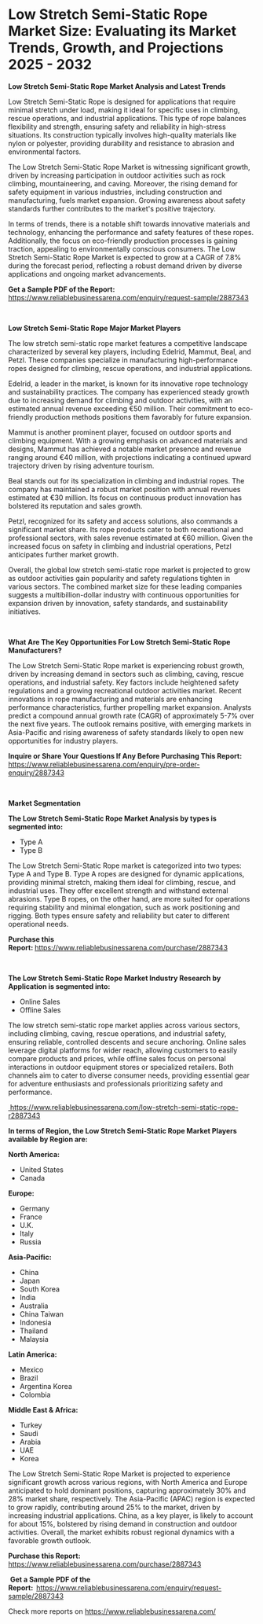 <p><h1>Low Stretch Semi-Static Rope Market Size: Evaluating its Market Trends, Growth, and Projections 2025 - 2032</h1></p><p><strong>Low Stretch Semi-Static Rope Market Analysis and Latest Trends</strong></p>
<p><p>Low Stretch Semi-Static Rope is designed for applications that require minimal stretch under load, making it ideal for specific uses in climbing, rescue operations, and industrial applications. This type of rope balances flexibility and strength, ensuring safety and reliability in high-stress situations. Its construction typically involves high-quality materials like nylon or polyester, providing durability and resistance to abrasion and environmental factors.</p><p>The Low Stretch Semi-Static Rope Market is witnessing significant growth, driven by increasing participation in outdoor activities such as rock climbing, mountaineering, and caving. Moreover, the rising demand for safety equipment in various industries, including construction and manufacturing, fuels market expansion. Growing awareness about safety standards further contributes to the market's positive trajectory.</p><p>In terms of trends, there is a notable shift towards innovative materials and technology, enhancing the performance and safety features of these ropes. Additionally, the focus on eco-friendly production processes is gaining traction, appealing to environmentally conscious consumers. The Low Stretch Semi-Static Rope Market is expected to grow at a CAGR of 7.8% during the forecast period, reflecting a robust demand driven by diverse applications and ongoing market advancements.</p></p>
<p><strong>Get a Sample PDF of the Report:&nbsp;</strong> <a href="https://www.reliablebusinessarena.com/enquiry/request-sample/2887343?utm_campaign=3534&utm_medium=2&utm_source=Github&utm_content=ia&utm_term=14032025&utm_id=low-stretch-semi-static-rope">https://www.reliablebusinessarena.com/enquiry/request-sample/2887343</a></p>
<p>&nbsp;</p>
<p><strong>Low Stretch Semi-Static Rope Major Market Players</strong></p>
<p><p>The low stretch semi-static rope market features a competitive landscape characterized by several key players, including Edelrid, Mammut, Beal, and Petzl. These companies specialize in manufacturing high-performance ropes designed for climbing, rescue operations, and industrial applications. </p><p>Edelrid, a leader in the market, is known for its innovative rope technology and sustainability practices. The company has experienced steady growth due to increasing demand for climbing and outdoor activities, with an estimated annual revenue exceeding €50 million. Their commitment to eco-friendly production methods positions them favorably for future expansion.</p><p>Mammut is another prominent player, focused on outdoor sports and climbing equipment. With a growing emphasis on advanced materials and designs, Mammut has achieved a notable market presence and revenue ranging around €40 million, with projections indicating a continued upward trajectory driven by rising adventure tourism.</p><p>Beal stands out for its specialization in climbing and industrial ropes. The company has maintained a robust market position with annual revenues estimated at €30 million. Its focus on continuous product innovation has bolstered its reputation and sales growth.</p><p>Petzl, recognized for its safety and access solutions, also commands a significant market share. Its rope products cater to both recreational and professional sectors, with sales revenue estimated at €60 million. Given the increased focus on safety in climbing and industrial operations, Petzl anticipates further market growth.</p><p>Overall, the global low stretch semi-static rope market is projected to grow as outdoor activities gain popularity and safety regulations tighten in various sectors. The combined market size for these leading companies suggests a multibillion-dollar industry with continuous opportunities for expansion driven by innovation, safety standards, and sustainability initiatives.</p></p>
<p>&nbsp;</p>
<p><strong>What Are The Key Opportunities For Low Stretch Semi-Static Rope Manufacturers?</strong></p>
<p><p>The Low Stretch Semi-Static Rope market is experiencing robust growth, driven by increasing demand in sectors such as climbing, caving, rescue operations, and industrial safety. Key factors include heightened safety regulations and a growing recreational outdoor activities market. Recent innovations in rope manufacturing and materials are enhancing performance characteristics, further propelling market expansion. Analysts predict a compound annual growth rate (CAGR) of approximately 5-7% over the next five years. The outlook remains positive, with emerging markets in Asia-Pacific and rising awareness of safety standards likely to open new opportunities for industry players.</p></p>
<p><strong>Inquire or Share Your Questions If Any Before Purchasing This Report:</strong> <a href="https://www.reliablebusinessarena.com/enquiry/pre-order-enquiry/2887343?utm_campaign=3534&utm_medium=2&utm_source=Github&utm_content=ia&utm_term=14032025&utm_id=low-stretch-semi-static-rope">https://www.reliablebusinessarena.com/enquiry/pre-order-enquiry/2887343</a></p>
<p>&nbsp;</p>
<p><strong>Market Segmentation</strong></p>
<p><strong>The Low Stretch Semi-Static Rope Market Analysis by types is segmented into:</strong></p>
<p><ul><li>Type A</li><li>Type B</li></ul></p>
<p><p>The Low Stretch Semi-Static Rope market is categorized into two types: Type A and Type B. Type A ropes are designed for dynamic applications, providing minimal stretch, making them ideal for climbing, rescue, and industrial uses. They offer excellent strength and withstand external abrasions. Type B ropes, on the other hand, are more suited for operations requiring stability and minimal elongation, such as work positioning and rigging. Both types ensure safety and reliability but cater to different operational needs.</p></p>
<p><strong>Purchase this Report:&nbsp;</strong><a href="https://www.reliablebusinessarena.com/purchase/2887343?utm_campaign=3534&utm_medium=2&utm_source=Github&utm_content=ia&utm_term=14032025&utm_id=low-stretch-semi-static-rope">https://www.reliablebusinessarena.com/purchase/2887343</a></p>
<p>&nbsp;</p>
<p><strong>The Low Stretch Semi-Static Rope Market Industry Research by Application is segmented into:</strong></p>
<p><ul><li>Online Sales</li><li>Offline Sales</li></ul></p>
<p><p>The low stretch semi-static rope market applies across various sectors, including climbing, caving, rescue operations, and industrial safety, ensuring reliable, controlled descents and secure anchoring. Online sales leverage digital platforms for wider reach, allowing customers to easily compare products and prices, while offline sales focus on personal interactions in outdoor equipment stores or specialized retailers. Both channels aim to cater to diverse consumer needs, providing essential gear for adventure enthusiasts and professionals prioritizing safety and performance.</p></p>
<p><a href="https://www.reliablebusinessarena.com/low-stretch-semi-static-rope-r2887343?utm_campaign=3534&utm_medium=2&utm_source=Github&utm_content=ia&utm_term=14032025&utm_id=low-stretch-semi-static-rope">&nbsp;https://www.reliablebusinessarena.com/low-stretch-semi-static-rope-r2887343</a></p>
<p><strong>In terms of Region, the Low Stretch Semi-Static Rope Market Players available by Region are:</strong></p>
<p>
    <p> <strong> North America: </strong>
        <ul>
            <li>United States</li>
            <li>Canada</li>
        </ul>
        </p> 
    <p> <strong> Europe: </strong>
        <ul>
            <li>Germany</li>
            <li>France</li>
            <li>U.K.</li>
            <li>Italy</li>
            <li>Russia</li>
        </ul>
        </p> 
    <p> <strong> Asia-Pacific: </strong>
        <ul>
            <li>China</li>
            <li>Japan</li>
            <li>South Korea</li>
            <li>India</li>
            <li>Australia</li>
            <li>China Taiwan</li>
            <li>Indonesia</li>
            <li>Thailand</li>
            <li>Malaysia</li>
        </ul>
        </p> 
    <p> <strong> Latin America: </strong>
        <ul>
            <li>Mexico</li>
            <li>Brazil</li>
            <li>Argentina Korea</li>
            <li>Colombia</li>
        </ul>
        </p> 
    <p> <strong> Middle East & Africa: </strong>
        <ul>
            <li>Turkey</li>
            <li>Saudi</li>
            <li>Arabia</li>
            <li>UAE</li>
            <li>Korea</li>
        </ul>
    </p>
    </p>
<p><p>The Low Stretch Semi-Static Rope Market is projected to experience significant growth across various regions, with North America and Europe anticipated to hold dominant positions, capturing approximately 30% and 28% market share, respectively. The Asia-Pacific (APAC) region is expected to grow rapidly, contributing around 25% to the market, driven by increasing industrial applications. China, as a key player, is likely to account for about 15%, bolstered by rising demand in construction and outdoor activities. Overall, the market exhibits robust regional dynamics with a favorable growth outlook.</p></p>
<p><strong>Purchase this Report: </strong><a href="https://www.reliablebusinessarena.com/purchase/2887343?utm_campaign=3534&utm_medium=2&utm_source=Github&utm_content=ia&utm_term=14032025&utm_id=low-stretch-semi-static-rope">https://www.reliablebusinessarena.com/purchase/2887343</a></p>
<p>&nbsp;<strong>Get a Sample PDF of the Report:&nbsp;&nbsp;</strong><a href="https://www.reliablebusinessarena.com/enquiry/request-sample/2887343?utm_campaign=3534&utm_medium=2&utm_source=Github&utm_content=ia&utm_term=14032025&utm_id=low-stretch-semi-static-rope">https://www.reliablebusinessarena.com/enquiry/request-sample/2887343</a></p>
<p><strong></strong></p>
<p>Check more reports on <a href="https://www.reliablebusinessarena.com/?utm_campaign=3534&utm_medium=2&utm_source=Github&utm_content=ia&utm_term=14032025&utm_id=low-stretch-semi-static-rope">https://www.reliablebusinessarena.com/</a></p>